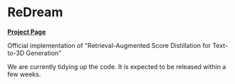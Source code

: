 # ReDream
[**Project Page**](https://ku-cvlab.github.io/RetDream/)

Official implementation of "Retrieval-Augmented Score Distillation for Text-to-3D Generation"

We are currently tidying up the code. It is expected to be released within a few weeks.

